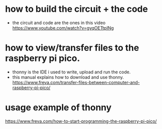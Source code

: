 # how to build the circuit + the code
* the circuit and code are the ones in this video
https://www.youtube.com/watch?v=gyqOETtpINg

# how to view/transfer files to the raspberry pi pico.
* thonny is the IDE i used to write, upload and run the code.
* this manual explains how to download and use thonny.
https://www.freva.com/transfer-files-between-computer-and-raspberry-pi-pico/

# usage example of thonny
https://www.freva.com/how-to-start-programming-the-raspberry-pi-pico/